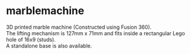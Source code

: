 # marblemachine
3D printed marble machine (Constructed using Fusion 360). <br/>
The lifting mechanism is 127mm x 71mm and fits inside a rectangular Lego hole of 16x9 (studs). <br/>
A standalone base is also available.
